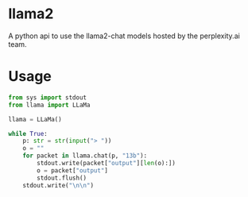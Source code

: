 # llama2
A python api to use the llama2-chat models hosted by the perplexity.ai team.

# Usage
```python
from sys import stdout
from llama import LLaMa

llama = LLaMa()

while True:
    p: str = str(input("> "))
    o = ""
    for packet in llama.chat(p, "13b"):
        stdout.write(packet["output"][len(o):])
        o = packet["output"]
        stdout.flush()
    stdout.write("\n\n")
```